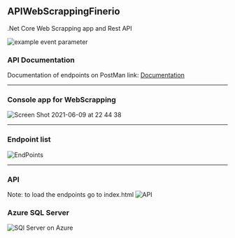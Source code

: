 ## APIWebScrappingFinerio
.Net Core Web Scrapping app and Rest API

![example event parameter](https://github.com/github/docs/actions/workflows/main.yml/badge.svg?event=pull_request)

### API Documentation


Documentation of endpoints on PostMan link: [Documentation](https://documenter.getpostman.com/view/15533955/TzeRoVAg)

***



### Console app for WebScrapping

![Screen Shot 2021-06-09 at 22 44 38](https://user-images.githubusercontent.com/2387874/121461358-4d960a00-c974-11eb-8446-e1b7b8afea1f.png)

***

### Endpoint list

![EndPoints](https://user-images.githubusercontent.com/2387874/121461102-d1032b80-c973-11eb-9167-017f1e209277.png)
***

### API

Note: to load the endpoints go to index.html
![API](https://user-images.githubusercontent.com/2387874/121461165-f1cb8100-c973-11eb-86be-e4e14d4abd71.png)

### Azure SQL Server

![SQl Server on Azure](https://user-images.githubusercontent.com/2387874/121462168-ccd80d80-c975-11eb-91e8-f39edf03659c.png)
